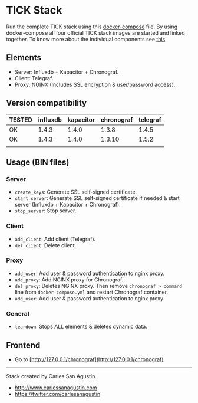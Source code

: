 # TICK Stack

Run the complete TICK stack using this [docker-compose](https://docs.docker.com/compose/) file.
By using docker-compose all four official TICK stack images are started and linked together.
To know more about the individual components see [this](https://influxdata.com/)

## Elements

* Server: Influxdb + Kapacitor + Chronograf.
* Client: Telegraf.
* Proxy: NGINX (Includes SSL encryption & user/password access).

## Version compatibility

| TESTED | influxdb | kapacitor | chronograf | telegraf |
|--------|----------|-----------|------------|----------|
| OK     | 1.4.3    | 1.4.0     | 1.3.8      | 1.4.5    |
| OK     | 1.4.3    | 1.4.0     | 1.3.10     | 1.5.2    |
|        |          |           |            |          |

## Usage (BIN files)

### Server

* `create_keys`: Generate SSL self-signed certificate.
* `start_server`: Generate SSL self-signed certificate if needed & start server (Influxdb + Kapacitor + Chronograf).
* `stop_server`: Stop server.

### Client

* `add_client`: Add client (Telegraf).
* `del_client`: Delete client.

### Proxy

* `add_user`: Add user & password authentication to nginx proxy.
* `add_proxy`: Add NGINX proxy for Chronograf.
* `del_proxy`: Deletes NGINX proxy. Then remove `chronograf > command` line from `docker-compose.yml` and restart Chronograf container.
* `add_user`: Add user & password authentication to nginx proxy.

### General

* `teardown`: Stops ALL elements & deletes dynamic data.

## Frontend

* Go to [http://127.0.0.1/chronograf](http://127.0.0.1/chronograf)

---

Stack created by Carles San Agustin

* http://www.carlessanagustin.com
* https://twitter.com/carlesanagustin
